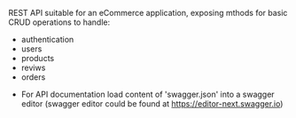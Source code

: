 REST API suitable for an eCommerce application, exposing mthods for basic CRUD operations to handle:
 - authentication
 - users 
 - products
 - reviws
 - orders

* For API documentation load content of 'swagger.json' into a swagger editor (swagger editor could be found at https://editor-next.swagger.io)

